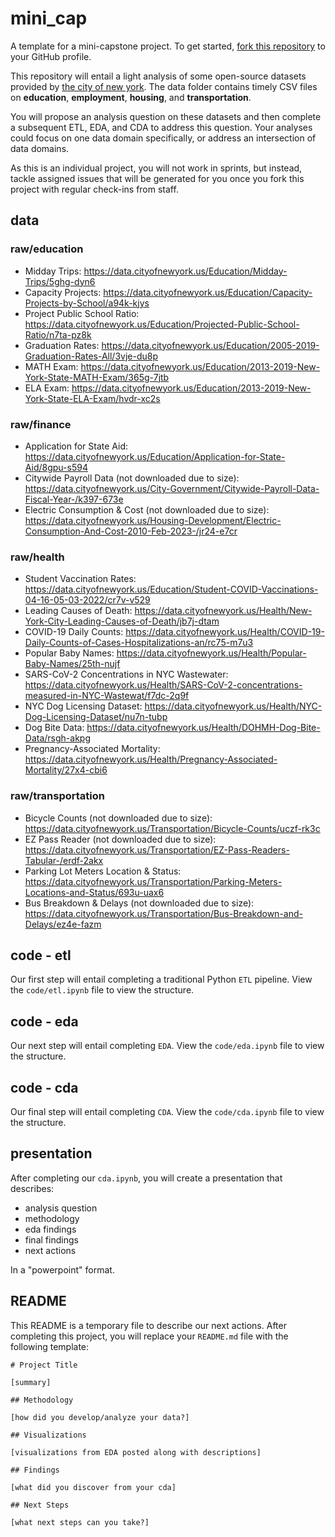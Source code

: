 # mini_cap

A template for a mini-capstone project. To get started, [fork this repository](https://docs.github.com/en/get-started/quickstart/fork-a-repo) to your GitHub profile.

This repository will entail a light analysis of some open-source datasets provided by [the city of new york](https://data.cityofnewyork.us/). The data folder contains timely CSV files on **education**, **employment**, **housing**, and **transportation**. 

You will propose an analysis question on these datasets and then complete a subsequent ETL, EDA, and CDA to address this question. Your analyses could focus on one data domain specifically, or address an intersection of data domains.

As this is an individual project, you will not work in sprints, but instead, tackle assigned issues that will be generated for you once you fork this project with regular check-ins from staff.

## data

### raw/education

* Midday Trips: https://data.cityofnewyork.us/Education/Midday-Trips/5ghg-dyn6
* Capacity Projects: https://data.cityofnewyork.us/Education/Capacity-Projects-by-School/a94k-kjys
* Project Public School Ratio: https://data.cityofnewyork.us/Education/Projected-Public-School-Ratio/n7ta-pz8k
* Graduation Rates: https://data.cityofnewyork.us/Education/2005-2019-Graduation-Rates-All/3vje-du8p
* MATH Exam: https://data.cityofnewyork.us/Education/2013-2019-New-York-State-MATH-Exam/365g-7jtb
* ELA Exam: https://data.cityofnewyork.us/Education/2013-2019-New-York-State-ELA-Exam/hvdr-xc2s

### raw/finance

* Application for State Aid: https://data.cityofnewyork.us/Education/Application-for-State-Aid/8gpu-s594
* Citywide Payroll Data (not downloaded due to size): https://data.cityofnewyork.us/City-Government/Citywide-Payroll-Data-Fiscal-Year-/k397-673e
* Electric Consumption & Cost (not downloaded due to size): https://data.cityofnewyork.us/Housing-Development/Electric-Consumption-And-Cost-2010-Feb-2023-/jr24-e7cr

### raw/health

* Student Vaccination Rates: https://data.cityofnewyork.us/Education/Student-COVID-Vaccinations-04-16-05-03-2022/cr7v-v529
* Leading Causes of Death: https://data.cityofnewyork.us/Health/New-York-City-Leading-Causes-of-Death/jb7j-dtam
* COVID-19 Daily Counts: https://data.cityofnewyork.us/Health/COVID-19-Daily-Counts-of-Cases-Hospitalizations-an/rc75-m7u3
* Popular Baby Names: https://data.cityofnewyork.us/Health/Popular-Baby-Names/25th-nujf
* SARS-CoV-2 Concentrations in NYC Wastewater: https://data.cityofnewyork.us/Health/SARS-CoV-2-concentrations-measured-in-NYC-Wastewat/f7dc-2q9f
* NYC Dog Licensing Dataset: https://data.cityofnewyork.us/Health/NYC-Dog-Licensing-Dataset/nu7n-tubp
* Dog Bite Data: https://data.cityofnewyork.us/Health/DOHMH-Dog-Bite-Data/rsgh-akpg
* Pregnancy-Associated Mortality: https://data.cityofnewyork.us/Health/Pregnancy-Associated-Mortality/27x4-cbi6

### raw/transportation

* Bicycle Counts (not downloaded due to size): https://data.cityofnewyork.us/Transportation/Bicycle-Counts/uczf-rk3c
* EZ Pass Reader (not downloaded due to size): https://data.cityofnewyork.us/Transportation/EZ-Pass-Readers-Tabular-/erdf-2akx
* Parking Lot Meters Location & Status: https://data.cityofnewyork.us/Transportation/Parking-Meters-Locations-and-Status/693u-uax6
* Bus Breakdown & Delays (not downloaded due to size): https://data.cityofnewyork.us/Transportation/Bus-Breakdown-and-Delays/ez4e-fazm

## code - etl

Our first step will entail completing a traditional Python `ETL` pipeline. View the `code/etl.ipynb` file to view the structure.

## code - eda

Our next step will entail completing `EDA`. View the `code/eda.ipynb` file to view the structure.

## code - cda

Our final step will entail completing `CDA`. View the `code/cda.ipynb` file to view the structure.

## presentation

After completing our `cda.ipynb`, you will create a presentation that describes:

* analysis question
* methodology
* eda findings
* final findings
* next actions

In a "powerpoint" format.

## README

This README is a temporary file to describe our next actions. After completing this project, you will replace your `README.md` file with the following template:

```
# Project Title

[summary]

## Methodology

[how did you develop/analyze your data?]

## Visualizations

[visualizations from EDA posted along with descriptions]

## Findings

[what did you discover from your cda]

## Next Steps

[what next steps can you take?]

```